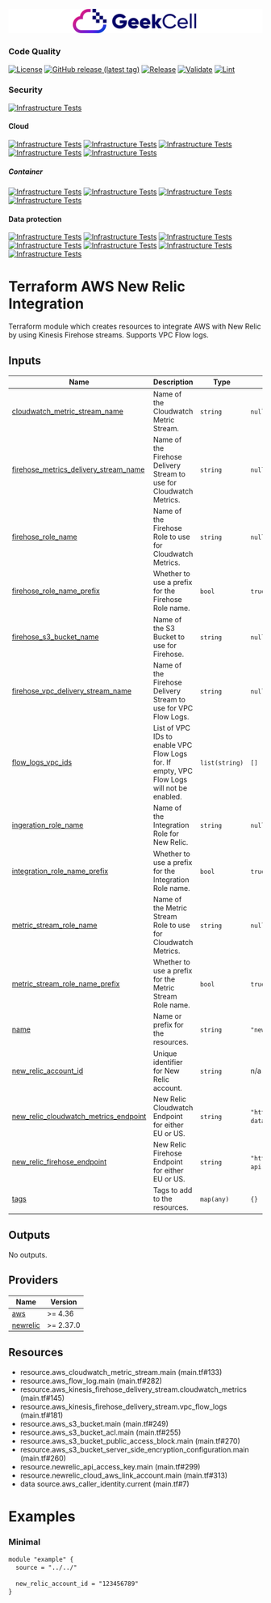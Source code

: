 <!-- BEGIN_TF_DOCS -->
[![Geek Cell GmbH](https://raw.githubusercontent.com/geekcell/template-terraform-module/main/docs/assets/logo.svg)](https://www.geekcell.io/)

### Code Quality
[![License](https://img.shields.io/github/license/geekcell/terraform-aws-new-relic-integration)](https://github.com/geekcell/terraform-aws-new-relic-integration/blob/master/LICENSE)
[![GitHub release (latest tag)](https://img.shields.io/github/v/release/geekcell/terraform-aws-new-relic-integration?logo=github&sort=semver)](https://github.com/geekcell/terraform-aws-new-relic-integration/releases)
[![Release](https://github.com/geekcell/terraform-aws-new-relic-integration/actions/workflows/release.yaml/badge.svg)](https://github.com/geekcell/terraform-aws-new-relic-integration/actions/workflows/release.yaml)
[![Validate](https://github.com/geekcell/terraform-aws-new-relic-integration/actions/workflows/validate.yaml/badge.svg)](https://github.com/geekcell/terraform-aws-new-relic-integration/actions/workflows/validate.yaml)
[![Lint](https://github.com/geekcell/terraform-aws-new-relic-integration/actions/workflows/linter.yaml/badge.svg)](https://github.com/geekcell/terraform-aws-new-relic-integration/actions/workflows/linter.yaml)

### Security
[![Infrastructure Tests](https://www.bridgecrew.cloud/badges/github/geekcell/terraform-aws-new-relic-integration/general)](https://www.bridgecrew.cloud/link/badge?vcs=github&fullRepo=geekcell%2Fterraform-aws-new-relic-integration&benchmark=INFRASTRUCTURE+SECURITY)

#### Cloud
[![Infrastructure Tests](https://www.bridgecrew.cloud/badges/github/geekcell/terraform-aws-new-relic-integration/cis_aws)](https://www.bridgecrew.cloud/link/badge?vcs=github&fullRepo=geekcell%2Fterraform-aws-new-relic-integration&benchmark=CIS+AWS+V1.2)
[![Infrastructure Tests](https://www.bridgecrew.cloud/badges/github/geekcell/terraform-aws-new-relic-integration/cis_aws_13)](https://www.bridgecrew.cloud/link/badge?vcs=github&fullRepo=geekcell%2Fterraform-aws-new-relic-integration&benchmark=CIS+AWS+V1.3)
[![Infrastructure Tests](https://www.bridgecrew.cloud/badges/github/geekcell/terraform-aws-new-relic-integration/cis_azure)](https://www.bridgecrew.cloud/link/badge?vcs=github&fullRepo=geekcell%2Fterraform-aws-new-relic-integration&benchmark=CIS+AZURE+V1.1)
[![Infrastructure Tests](https://www.bridgecrew.cloud/badges/github/geekcell/terraform-aws-new-relic-integration/cis_azure_13)](https://www.bridgecrew.cloud/link/badge?vcs=github&fullRepo=geekcell%2Fterraform-aws-new-relic-integration&benchmark=CIS+AZURE+V1.3)
[![Infrastructure Tests](https://www.bridgecrew.cloud/badges/github/geekcell/terraform-aws-new-relic-integration/cis_gcp)](https://www.bridgecrew.cloud/link/badge?vcs=github&fullRepo=geekcell%2Fterraform-aws-new-relic-integration&benchmark=CIS+GCP+V1.1)

##### Container
[![Infrastructure Tests](https://www.bridgecrew.cloud/badges/github/geekcell/terraform-aws-new-relic-integration/cis_kubernetes_16)](https://www.bridgecrew.cloud/link/badge?vcs=github&fullRepo=geekcell%2Fterraform-aws-new-relic-integration&benchmark=CIS+KUBERNETES+V1.6)
[![Infrastructure Tests](https://www.bridgecrew.cloud/badges/github/geekcell/terraform-aws-new-relic-integration/cis_eks_11)](https://www.bridgecrew.cloud/link/badge?vcs=github&fullRepo=geekcell%2Fterraform-aws-new-relic-integration&benchmark=CIS+EKS+V1.1)
[![Infrastructure Tests](https://www.bridgecrew.cloud/badges/github/geekcell/terraform-aws-new-relic-integration/cis_gke_11)](https://www.bridgecrew.cloud/link/badge?vcs=github&fullRepo=geekcell%2Fterraform-aws-new-relic-integration&benchmark=CIS+GKE+V1.1)
[![Infrastructure Tests](https://www.bridgecrew.cloud/badges/github/geekcell/terraform-aws-new-relic-integration/cis_kubernetes)](https://www.bridgecrew.cloud/link/badge?vcs=github&fullRepo=geekcell%2Fterraform-aws-new-relic-integration&benchmark=CIS+KUBERNETES+V1.5)

#### Data protection
[![Infrastructure Tests](https://www.bridgecrew.cloud/badges/github/geekcell/terraform-aws-new-relic-integration/soc2)](https://www.bridgecrew.cloud/link/badge?vcs=github&fullRepo=geekcell%2Fterraform-aws-new-relic-integration&benchmark=SOC2)
[![Infrastructure Tests](https://www.bridgecrew.cloud/badges/github/geekcell/terraform-aws-new-relic-integration/pci)](https://www.bridgecrew.cloud/link/badge?vcs=github&fullRepo=geekcell%2Fterraform-aws-new-relic-integration&benchmark=PCI-DSS+V3.2)
[![Infrastructure Tests](https://www.bridgecrew.cloud/badges/github/geekcell/terraform-aws-new-relic-integration/pci_dss_v321)](https://www.bridgecrew.cloud/link/badge?vcs=github&fullRepo=geekcell%2Fterraform-aws-new-relic-integration&benchmark=PCI-DSS+V3.2.1)
[![Infrastructure Tests](https://www.bridgecrew.cloud/badges/github/geekcell/terraform-aws-new-relic-integration/iso)](https://www.bridgecrew.cloud/link/badge?vcs=github&fullRepo=geekcell%2Fterraform-aws-new-relic-integration&benchmark=ISO27001)
[![Infrastructure Tests](https://www.bridgecrew.cloud/badges/github/geekcell/terraform-aws-new-relic-integration/nist)](https://www.bridgecrew.cloud/link/badge?vcs=github&fullRepo=geekcell%2Fterraform-aws-new-relic-integration&benchmark=NIST-800-53)
[![Infrastructure Tests](https://www.bridgecrew.cloud/badges/github/geekcell/terraform-aws-new-relic-integration/hipaa)](https://www.bridgecrew.cloud/link/badge?vcs=github&fullRepo=geekcell%2Fterraform-aws-new-relic-integration&benchmark=HIPAA)
[![Infrastructure Tests](https://www.bridgecrew.cloud/badges/github/geekcell/terraform-aws-new-relic-integration/fedramp_moderate)](https://www.bridgecrew.cloud/link/badge?vcs=github&fullRepo=geekcell%2Fterraform-aws-new-relic-integration&benchmark=FEDRAMP+%28MODERATE%29)

# Terraform AWS New Relic Integration

Terraform module which creates resources to integrate AWS with New Relic by using Kinesis Firehose streams. Supports
VPC Flow logs.

## Inputs

| Name | Description | Type | Default | Required |
|------|-------------|------|---------|:--------:|
| <a name="input_cloudwatch_metric_stream_name"></a> [cloudwatch\_metric\_stream\_name](#input\_cloudwatch\_metric\_stream\_name) | Name of the Cloudwatch Metric Stream. | `string` | `null` | no |
| <a name="input_firehose_metrics_delivery_stream_name"></a> [firehose\_metrics\_delivery\_stream\_name](#input\_firehose\_metrics\_delivery\_stream\_name) | Name of the Firehose Delivery Stream to use for Cloudwatch Metrics. | `string` | `null` | no |
| <a name="input_firehose_role_name"></a> [firehose\_role\_name](#input\_firehose\_role\_name) | Name of the Firehose Role to use for Cloudwatch Metrics. | `string` | `null` | no |
| <a name="input_firehose_role_name_prefix"></a> [firehose\_role\_name\_prefix](#input\_firehose\_role\_name\_prefix) | Whether to use a prefix for the Firehose Role name. | `bool` | `true` | no |
| <a name="input_firehose_s3_bucket_name"></a> [firehose\_s3\_bucket\_name](#input\_firehose\_s3\_bucket\_name) | Name of the S3 Bucket to use for Firehose. | `string` | `null` | no |
| <a name="input_firehose_vpc_delivery_stream_name"></a> [firehose\_vpc\_delivery\_stream\_name](#input\_firehose\_vpc\_delivery\_stream\_name) | Name of the Firehose Delivery Stream to use for VPC Flow Logs. | `string` | `null` | no |
| <a name="input_flow_logs_vpc_ids"></a> [flow\_logs\_vpc\_ids](#input\_flow\_logs\_vpc\_ids) | List of VPC IDs to enable VPC Flow Logs for. If empty, VPC Flow Logs will not be enabled. | `list(string)` | `[]` | no |
| <a name="input_ingeration_role_name"></a> [ingeration\_role\_name](#input\_ingeration\_role\_name) | Name of the Integration Role for New Relic. | `string` | `null` | no |
| <a name="input_integration_role_name_prefix"></a> [integration\_role\_name\_prefix](#input\_integration\_role\_name\_prefix) | Whether to use a prefix for the Integration Role name. | `bool` | `true` | no |
| <a name="input_metric_stream_role_name"></a> [metric\_stream\_role\_name](#input\_metric\_stream\_role\_name) | Name of the Metric Stream Role to use for Cloudwatch Metrics. | `string` | `null` | no |
| <a name="input_metric_stream_role_name_prefix"></a> [metric\_stream\_role\_name\_prefix](#input\_metric\_stream\_role\_name\_prefix) | Whether to use a prefix for the Metric Stream Role name. | `bool` | `true` | no |
| <a name="input_name"></a> [name](#input\_name) | Name or prefix for the resources. | `string` | `"new-relic"` | no |
| <a name="input_new_relic_account_id"></a> [new\_relic\_account\_id](#input\_new\_relic\_account\_id) | Unique identifier for New Relic account. | `string` | n/a | yes |
| <a name="input_new_relic_cloudwatch_metrics_endpoint"></a> [new\_relic\_cloudwatch\_metrics\_endpoint](#input\_new\_relic\_cloudwatch\_metrics\_endpoint) | New Relic Cloudwatch Endpoint for either EU or US. | `string` | `"https://aws-api.eu01.nr-data.net/cloudwatch-metrics/v1"` | no |
| <a name="input_new_relic_firehose_endpoint"></a> [new\_relic\_firehose\_endpoint](#input\_new\_relic\_firehose\_endpoint) | New Relic Firehose Endpoint for either EU or US. | `string` | `"https://aws-api.eu.newrelic.com/firehose/v1"` | no |
| <a name="input_tags"></a> [tags](#input\_tags) | Tags to add to the resources. | `map(any)` | `{}` | no |

## Outputs

No outputs.

## Providers

| Name | Version |
|------|---------|
| <a name="provider_aws"></a> [aws](#provider\_aws) | >= 4.36 |
| <a name="provider_newrelic"></a> [newrelic](#provider\_newrelic) | >= 2.37.0 |

## Resources

- resource.aws_cloudwatch_metric_stream.main (main.tf#133)
- resource.aws_flow_log.main (main.tf#282)
- resource.aws_kinesis_firehose_delivery_stream.cloudwatch_metrics (main.tf#145)
- resource.aws_kinesis_firehose_delivery_stream.vpc_flow_logs (main.tf#181)
- resource.aws_s3_bucket.main (main.tf#249)
- resource.aws_s3_bucket_acl.main (main.tf#255)
- resource.aws_s3_bucket_public_access_block.main (main.tf#270)
- resource.aws_s3_bucket_server_side_encryption_configuration.main (main.tf#260)
- resource.newrelic_api_access_key.main (main.tf#299)
- resource.newrelic_cloud_aws_link_account.main (main.tf#313)
- data source.aws_caller_identity.current (main.tf#7)

# Examples
### Minimal
```hcl
module "example" {
  source = "../../"

  new_relic_account_id = "123456789"
}
```
<!-- END_TF_DOCS -->
